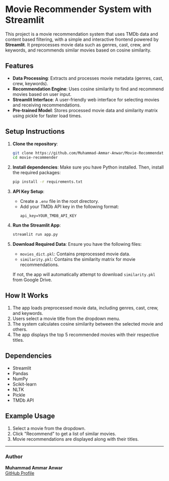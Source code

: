 # Movie Recommender System with Streamlit

This project is a movie recommendation system that uses TMDb data and content based filtering, with a simple and interactive frontend powered by **Streamlit**. It preprocesses movie data such as genres, cast, crew, and keywords, and recommends similar movies based on cosine similarity.

## Features

- **Data Processing**: Extracts and processes movie metadata (genres, cast, crew, keywords).
- **Recommendation Engine**: Uses cosine similarity to find and recommend movies based on user input.
- **Streamlit Interface**: A user-friendly web interface for selecting movies and receiving recommendations.
- **Pre-trained Model**: Stores processed movie data and similarity matrix using pickle for faster load times.

## Setup Instructions

1. **Clone the repository**:
    ```bash
    git clone https://github.com/Muhammad-Ammar-Anwar/Movie-Recommendation-System.git
    cd movie-recommender
    ```

2. **Install dependencies**:
    Make sure you have Python installed. Then, install the required packages:
    ```bash
    pip install -r requirements.txt
    ```

3. **API Key Setup**:
    - Create a `.env` file in the root directory.
    - Add your TMDb API key in the following format:
      ```
      api_key=YOUR_TMDB_API_KEY
      ```

4. **Run the Streamlit App**:
    ```bash
    streamlit run app.py
    ```

5. **Download Required Data**:
    Ensure you have the following files:
    - `movies_dict.pkl`: Contains preprocessed movie data.
    - `similarity.pkl`: Contains the similarity matrix for movie recommendations.

    If not, the app will automatically attempt to download `similarity.pkl` from Google Drive.

## How It Works

1. The app loads preprocessed movie data, including genres, cast, crew, and keywords.
2. Users select a movie title from the dropdown menu.
3. The system calculates cosine similarity between the selected movie and others.
4. The app displays the top 5 recommended movies with their respective titles.

## Dependencies

- Streamlit
- Pandas
- NumPy
- Scikit-learn
- NLTK
- Pickle
- TMDb API

## Example Usage

1. Select a movie from the dropdown.
2. Click "Recommend" to get a list of similar movies.
3. Movie recommendations are displayed along with their titles.



---

### Author

**Muhammad Ammar Anwar**  
[GitHub Profile]([https://github.com/your-username](https://github.com/Muhammad-Ammar-Anwar))
